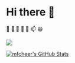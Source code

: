 # Hi there 👋

🔭 🌱 👯 🤔 💬 📫 😄

![](https://github-readme-stats.vercel.app/api/top-langs/?username=mfcheer&exclude_repo=mfcheer.github.io&theme=default&line_height=27&layout=compact)

[![mfcheer's GitHub Stats](https://github-readme-stats.vercel.app/api?username=mfcheer&show_icons=true&count_private=true&include_all_commits=true&line_height=21)](https://github.com/anuraghazra/github-readme-stats)
